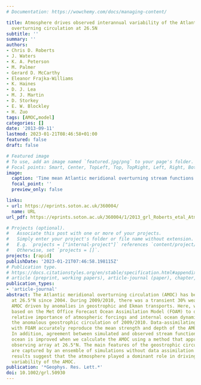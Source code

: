 ```yaml
---
# Documentation: https://wowchemy.com/docs/managing-content/

title: Atmosphere drives observed interannual variability of the Atlantic meridional
  overturning circulation at 26.5N
subtitle: ''
summary: ''
authors:
- Chris D. Roberts
- J. Waters
- K. A. Peterson
- M. Palmer
- Gerard D. McCarthy
- Eleanor Frajka-Williams
- K. Haines
- D. J. Lea
- M. J. Martin
- D. Storkey
- E. W. Blockley
- H. Zuo
tags: [AMOC,model]
categories: []
date: '2013-09-11'
lastmod: 2023-01-21T08:46:58+01:00
featured: false
draft: false

# Featured image
# To use, add an image named `featured.jpg/png` to your page's folder.
# Focal points: Smart, Center, TopLeft, Top, TopRight, Left, Right, BottomLeft, Bottom, BottomRight.
image:
  caption: 'Time mean Atlantic meridional overturning stream functions at 26.5°N from RAPID (black in Figures 1a, 1b, and 1c) compared with overturning in ASSIM-3DVAR calculated using different methods: (a) Stream functions calculated using model velocities (blue). (b) Stream functions calculated using the RAPID-style method and a geostrophic reference depth of 4740 m (red). (c) Stream functions calculated using the RAPID-style method referenced to model velocities at 1000 m (dashed red line) compared with the mean profile (blue line) redrawn from Figure 1a. All calculations are for the period of January 2004 to December 2010, and hatching indicates a range of ±1 standard deviation calculated from monthly mean values.'
  focal_point: ''
  preview_only: false

links:
- url: https://eprints.soton.ac.uk/360004/
  name: URL
url_pdf: https://eprints.soton.ac.uk/360004/1/2013_grl_Roberts_etal_Atmosphere_drives_interannual_variability_AMOC.pdf

# Projects (optional).
#   Associate this post with one or more of your projects.
#   Simply enter your project's folder or file name without extension.
#   E.g. `projects = ["internal-project"]` references `content/project/deep-learning/index.md`.
#   Otherwise, set `projects = []`.
projects: [rapid]
publishDate: '2023-01-21T07:46:58.198115Z'
# Publication type.
# https://docs.citationstyles.org/en/stable/specification.html#appendix-iii-types
# article (preprint, working papers), article-journal (paper), chapter, dataset, document (catch all), motion_picture (video), post (post on online forum), post-weblog (post on blog), report (technical report, with container-title for chapter within larger report), software, thesis, citation-key (bibtex key) or citation-label (Ferr78, formatted as output label), doi, event-title (name of event), event-place (geographic location), keyword, language (e.g., en or de), license (copyright information), note (descriptive note), publisher, title, t
publication_types:
- 'article-journal'
abstract: The Atlantic meridional overturning circulation (AMOC) has been observed
  at 26.5°N since 2004. During 2009/2010, there was a transient 30% weakening of the
  AMOC driven by anomalies in geostrophic and Ekman transports. Here, we use simulations
  based on the Met Office Forecast Ocean Assimilation Model (FOAM) to diagnose the
  relative importance of atmospheric forcings and internal ocean dynamics in driving
  the anomalous geostrophic circulation of 2009/2010. Data-assimilating experiments
  with FOAM accurately reproduce the mean strength and depth of the AMOC at 26.5°N.
  In addition, agreement between simulated and observed stream functions in the deep
  ocean is improved when we calculate the AMOC using a method that approximates the
  observing array at 26.5°N. The main features of the geostrophic circulation anomaly
  are captured by an ensemble of simulations without data assimilation. These model
  results suggest that the atmosphere played a dominant role in driving recent interannual
  variability of the AMOC.
publication: '*Geophys. Res. Lett.*'
doi: 10.1002/grl.50930
---
```


